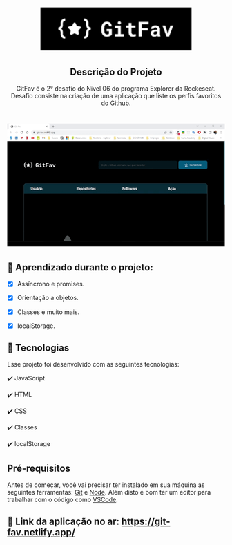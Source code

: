 <h1 align="center">
  <img src="./assets/git-fav-logo.png" height="100px" alt="Git Fav"/>
</h1>

<h2 align="center" >Descrição do Projeto</h2> 
<p align="center">
 GitFav é o 2° desafio do Nivel 06 do programa Explorer da Rockeseat. Desafio consiste na criação de uma aplicação que liste os perfis favoritos do Github.
</p>

<h1 align="center"> 
  <img alt="logo" title="#logo" src="./assets/git-fav.gif" /> 
</h1>  

## 🔎 Aprendizado durante o projeto:

- [x] Assíncrono e promises.
- [x] Orientação a objetos.
- [x] Classes e muito mais.
- [x] localStorage.


## :rocket: Tecnologias 

Esse projeto foi desenvolvido com as seguintes tecnologias:

✔️ JavaScript

✔️ HTML

✔️ CSS

✔️ Classes

✔️ localStorage


<h2>Pré-requisitos</h2>

Antes de começar, você vai precisar ter instalado em sua máquina as seguintes ferramentas:
[Git](https://git-scm.com) e [Node](https://nodejs.org/pt-br/).
Além disto é bom ter um editor para trabalhar com o código como [VSCode](https://code.visualstudio.com/).

## 🔗 Link da aplicação no ar: https://git-fav.netlify.app/

